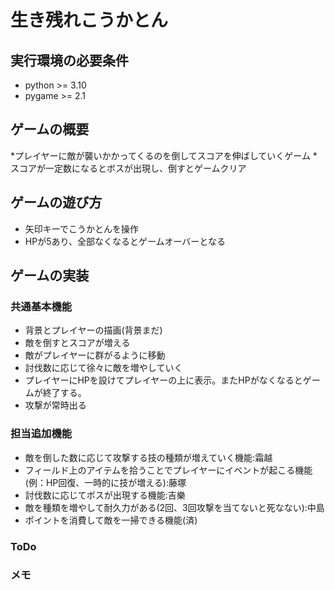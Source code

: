 # 生き残れこうかとん

## 実行環境の必要条件
* python >= 3.10
* pygame >= 2.1

## ゲームの概要
*プレイヤーに敵が襲いかかってくるのを倒してスコアを伸ばしていくゲーム
*スコアが一定数になるとボスが出現し、倒すとゲームクリア

## ゲームの遊び方
* 矢印キーでこうかとんを操作
* HPが5あり、全部なくなるとゲームオーバーとなる

## ゲームの実装
### 共通基本機能
* 背景とプレイヤーの描画(背景まだ)
* 敵を倒すとスコアが増える
* 敵がプレイヤーに群がるように移動
* 討伐数に応じて徐々に敵を増やしていく
* プレイヤーにHPを設けてプレイヤーの上に表示。またHPがなくなるとゲームが終了する。
* 攻撃が常時出る
### 担当追加機能
* 敵を倒した数に応じて攻撃する技の種類が増えていく機能:霜越
* フィールド上のアイテムを拾うことでプレイヤーにイベントが起こる機能(例：HP回復、一時的に技が増える):藤塚
* 討伐数に応じてボスが出現する機能:吉樂
* 敵を種類を増やして耐久力がある(2回、3回攻撃を当てないと死なない):中島
* ポイントを消費して敵を一掃できる機能(済)
### ToDo


### メモ

